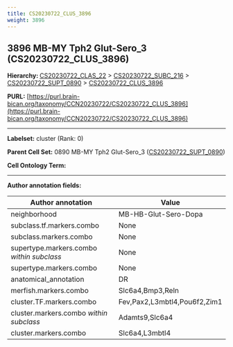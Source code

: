 ```yaml
---
title: CS20230722_CLUS_3896
weight: 3896
---
```

## 3896 MB-MY Tph2 Glut-Sero_3 (CS20230722_CLUS_3896)
<b>Hierarchy: </b>
[CS20230722_CLAS_22](../CS20230722_CLAS_22) >
[CS20230722_SUBC_216](../CS20230722_SUBC_216) >
[CS20230722_SUPT_0890](../CS20230722_SUPT_0890) >
[CS20230722_CLUS_3896](../CS20230722_CLUS_3896)

**PURL:** [https://purl.brain-bican.org/taxonomy/CCN20230722/CS20230722_CLUS_3896](https://purl.brain-bican.org/taxonomy/CCN20230722/CS20230722_CLUS_3896)

---


**Labelset:** cluster (Rank: 0)

**Parent Cell Set:** 0890 MB-MY Tph2 Glut-Sero_3 ([CS20230722_SUPT_0890](../CS20230722_SUPT_0890))



**Cell Ontology Term:** 

[MARKER GENES.]: #


---

[TRANSFERRED ANNOTATIONS.]: #


[AUTHOR ANNOTATION FIELDS.]: #


**Author annotation fields:**

| Author annotation | Value |
|-------------------|-------|
|neighborhood|MB-HB-Glut-Sero-Dopa|
|subclass.tf.markers.combo|None|
|subclass.markers.combo|None|
|supertype.markers.combo _within subclass_|None|
|supertype.markers.combo|None|
|anatomical_annotation|DR|
|merfish.markers.combo|Slc6a4,Bmp3,Reln|
|cluster.TF.markers.combo|Fev,Pax2,L3mbtl4,Pou6f2,Zim1|
|cluster.markers.combo _within subclass_|Adamts9,Slc6a4|
|cluster.markers.combo|Slc6a4,L3mbtl4|
